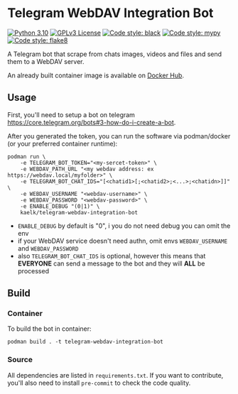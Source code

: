 # Telegram WebDAV Integration Bot
[![Python 3.10](https://img.shields.io/badge/python-3.10-blue?style=flat-square&logo=python)](LICENSE)
[![GPLv3 License](https://img.shields.io/badge/license-GPLv3-green?style=flat-square&logo=legal)](LICENSE)
[![Code style: black](https://img.shields.io/badge/black-v22.3.0-orange?style=flat-square)](https://github.com/psf/black)
[![Code style: mypy](https://img.shields.io/badge/mypy-v0.950-orange?style=flat-square)](https://github.com/python/mypy)
[![Code style: flake8](https://img.shields.io/badge/flake8-3.9.0-orange?style=flat-square)](https://github.com/PyCQA/flake8)


A Telegram bot that scrape from chats images, videos and files and send them to a WebDAV server.

An already built container image is available on [Docker Hub](https://hub.docker.com/r/kaelk/telegram-webdav-integration-bot).

## Usage
First, you'll need to setup a bot on telegram https://core.telegram.org/bots#3-how-do-i-create-a-bot.

After you generated the token, you can run the software via podman/docker (or your preferred container runtime):
```
podman run \
    -e TELEGRAM_BOT_TOKEN="<my-sercet-token>" \
    -e WEBDAV_PATH_URL "<my webdav address: ex https://webdav.local/myfolder>" \
    -e TELEGRAM_BOT_CHAT_IDS="[<chatid1>[;<chatid2>;<...>;<chatidn>]]" \
    -e WEBDAV_USERNAME "<webdav-username>" \
    -e WEBDAV_PASSWORD "<webdav-password>" \
    -e ENABLE_DEBUG "(0|1)" \
    kaelk/telegram-webdav-integration-bot
```

* `ENABLE_DEBUG` by default is "0", i you do not need debug you can omit the env
* if your WebDAV service doesn't need authn, omit envs `WEBDAV_USERNAME` and `WEBDAV_PASSWORD`
* also `TELEGRAM_BOT_CHAT_IDS` is optional, however this means that **EVERYONE** can send a message to the bot
and they will **ALL** be processed

## Build

### Container

To build the bot in container:
```
podman build . -t telegram-webdav-integration-bot
```

### Source
All dependencies are listed in `requirements.txt`.
If you want to contribute, you'll also need to install `pre-commit` to check the code quality.
